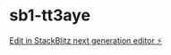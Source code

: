 # sb1-tt3aye

[Edit in StackBlitz next generation editor ⚡️](https://stackblitz.com/~/github.com/Misyk8925/sb1-tt3aye)